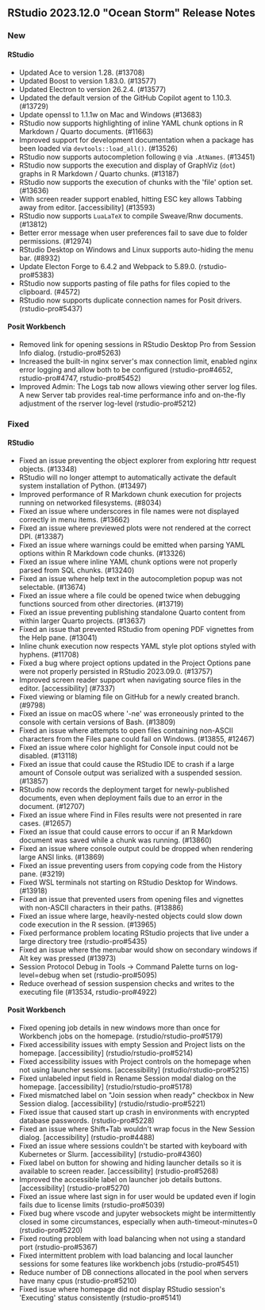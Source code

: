 ## RStudio 2023.12.0 "Ocean Storm" Release Notes

### New
#### RStudio
- Updated Ace to version 1.28. (#13708)
- Updated Boost to version 1.83.0. (#13577)
- Updated Electron to version 26.2.4. (#13577)
- Updated the default version of the GitHub Copilot agent to 1.10.3. (#13729)
- Update openssl to 1.1.1w on Mac and Windows (#13683)
- RStudio now supports highlighting of inline YAML chunk options in R Markdown / Quarto documents. (#11663)
- Improved support for development documentation when a package has been loaded via `devtools::load_all()`. (#13526)
- RStudio now supports autocompletion following `@` via `.AtNames`. (#13451)
- RStudio now supports the execution and display of GraphViz (`dot`) graphs in R Markdown / Quarto chunks. (#13187)
- RStudio now supports the execution of chunks with the 'file' option set. (#13636)
- With screen reader support enabled, hitting ESC key allows Tabbing away from editor. [accessibility] (#13593)
- RStudio now supports `LuaLaTeX` to compile Sweave/Rnw documents. (#13812)
- Better error message when user preferences fail to save due to folder permissions. (#12974)
- RStudio Desktop on Windows and Linux supports auto-hiding the menu bar. (#8932)
- Update Electon Forge to 6.4.2 and Webpack to 5.89.0. (rstudio-pro#5383)
- RStudio now supports pasting of file paths for files copied to the clipboard. (#4572)
- RStudio now supports duplicate connection names for Posit drivers. (rstudio-pro#5437)

#### Posit Workbench
- Removed link for opening sessions in RStudio Desktop Pro from Session Info dialog. (rstudio-pro#5263)
- Increased the built-in nginx server's max connection limit, enabled nginx error logging and allow both to be configured (rstudio-pro#4652, rstudio-pro#4747, rstudio-pro#5452)
- Improved Admin: The Logs tab now allows viewing other server log files. A new Server tab provides real-time performance info and on-the-fly adjustment of the rserver log-level (rstudio-pro#5212)

### Fixed
#### RStudio
- Fixed an issue preventing the object explorer from exploring httr request objects. (#13348)
- RStudio will no longer attempt to automatically activate the default system installation of Python. (#13497)
- Improved performance of R Markdown chunk execution for projects running on networked filesystems. (#8034)
- Fixed an issue where underscores in file names were not displayed correctly in menu items. (#13662)
- Fixed an issue where previewed plots were not rendered at the correct DPI. (#13387)
- Fixed an issue where warnings could be emitted when parsing YAML options within R Markdown code chunks. (#13326)
- Fixed an issue where inline YAML chunk options were not properly parsed from SQL chunks. (#13240)
- Fixed an issue where help text in the autocompletion popup was not selectable. (#13674)
- Fixed an issue where a file could be opened twice when debugging functions sourced from other directories. (#13719)
- Fixed an issue preventing publishing standalone Quarto content from within larger Quarto projects. (#13637)
- Fixed an issue that prevented RStudio from opening PDF vignettes from the Help pane. (#13041)
- Inline chunk execution now respects YAML style plot options styled with hyphens. (#11708)
- Fixed a bug where project options updated in the Project Options pane were not properly persisted in RStudio 2023.09.0. (#13757)
- Improved screen reader support when navigating source files in the editor. [accessibility] (#7337)
- Fixed viewing or blaming file on GitHub for a newly created branch. (#9798)
- Fixed an issue on macOS where '-ne' was erroneously printed to the console with certain versions of Bash. (#13809)
- Fixed an issue where attempts to open files containing non-ASCII characters from the Files pane could fail on Windows. (#13855, #12467)
- Fixed an issue where color highlight for Console input could not be disabled. (#13118)
- Fixed an issue that could cause the RStudio IDE to crash if a large amount of Console output was serialized with a suspended session. (#13857)
- RStudio now records the deployment target for newly-published documents, even when deployment fails due to an error in the document. (#12707)
- Fixed an issue where Find in Files results were not presented in rare cases. (#12657)
- Fixed an issue that could cause errors to occur if an R Markdown document was saved while a chunk was running. (#13860)
- Fixed an issue where console output could be dropped when rendering large ANSI links. (#13869)
- Fixed an issue preventing users from copying code from the History pane. (#3219)
- Fixed WSL terminals not starting on RStudio Desktop for Windows. (#13918)
- Fixed an issue that prevented users from opening files and vignettes with non-ASCII characters in their paths. (#13886)
- Fixed an issue where large, heavily-nested objects could slow down code execution in the R session. (#13965)
- Fixed performance problem locating RStudio projects that live under a large directory tree (rstudio-pro#5435)
- Fixed an issue where the menubar would show on secondary windows if Alt key was pressed (#13973)
- Session Protocol Debug in Tools -> Command Palette turns on log-level=debug when set (rstudio-pro#5095)
- Reduce overhead of session suspension checks and writes to the executing file (#13534, rstudio-pro#4922)

#### Posit Workbench
- Fixed opening job details in new windows more than once for Workbench jobs on the homepage. (rstudio/rstudio-pro#5179)
- Fixed accessibility issues with empty Session and Project lists on the homepage. [accessibility] (rstudio/rstudio-pro#5214)
- Fixed accessibility issues with Project controls on the homepage when not using launcher sessions. [accessibility] (rstudio/rstudio-pro#5215)
- Fixed unlabeled input field in Rename Session modal dialog on the homepage. [accessibility] (rstudio/rstudio-pro#5178)
- Fixed mismatched label on "Join session when ready" checkbox in New Session dialog. [accessibility] (rstudio/rstudio-pro#5221)
- Fixed issue that caused start up crash in environments with encrypted database passwords. (rstudio-pro#5228)
- Fixed an issue where Shift+Tab wouldn't wrap focus in the New Session dialog. [accessibility] (rstudio-pro#4488)
- Fixed an issue where sessions couldn't be started with keyboard with Kubernetes or Slurm. [accessibility] (rstudio-pro#4360)
- Fixed label on button for showing and hiding launcher details so it is available to screen reader. [accessibility] (rstudio-pro#5268)
- Improved the accessible label on launcher job details buttons. [accessibility] (rstudio-pro#5270)
- Fixed an issue where last sign in for user would be updated even if login fails due to license limits (rstudio-pro#5039)
- Fixed bug where vscode and jupyter websockets might be intermittently closed in some circumstances, especially when auth-timeout-minutes=0 (rstudio-pro#5220)
- Fixed routing problem with load balancing when not using a standard port (rstudio-pro#5367)
- Fixed intermittent problem with load balancing and local launcher sessions for some features like workbench jobs (rstudio-pro#5451)
- Reduce number of DB connections allocated in the pool when servers have many cpus (rstudio-pro#5210)
- Fixed issue where homepage did not display RStudio session's 'Executing' status consistently (rstudio-pro#5141)

